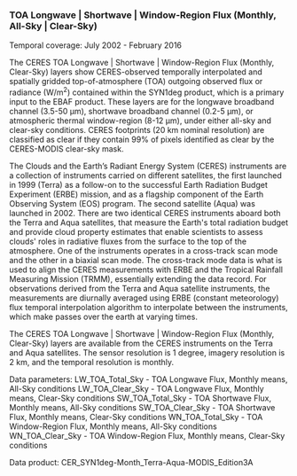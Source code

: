 ### TOA Longwave | Shortwave | Window-Region Flux (Monthly, All-Sky | Clear-Sky)
Temporal coverage: July 2002 - February 2016

The CERES TOA Longwave | Shortwave | Window-Region Flux (Monthly, Clear-Sky) layers show CERES-observed temporally interpolated and spatially gridded top-of-atmosphere (TOA) outgoing observed flux or radiance (W/m<sup>2</sup>) contained within the SYN1deg product, which is a primary input to the EBAF product. These layers are for the longwave broadband channel (3.5-50 µm), shortwave broadband channel (0.2-5 µm), or atmospheric thermal window-region (8-12 µm), under either all-sky and clear-sky conditions. CERES footprints (20 km nominal resolution) are classified as clear if they contain 99% of pixels identified as clear by the CERES-MODIS clear-sky mask.

The Clouds and the Earth’s Radiant Energy System (CERES) instruments are a collection of instruments carried on different satellites, the first launched in 1999 (Terra) as a follow-on to the successful Earth Radiation Budget Experiment (ERBE) mission, and as a flagship component of the Earth Observing System (EOS) program. The second satellite (Aqua) was launched in 2002. There are two identical CERES instruments aboard both the Terra and Aqua satellites, that measure the Earth's total radiation budget and provide cloud property estimates that enable scientists to assess clouds' roles in radiative fluxes from the surface to the top of the atmosphere. One of the instruments operates in a cross-track scan mode and the other in a biaxial scan mode. The cross-track mode data is what is used to align the CERES measurements with ERBE and the Tropical Rainfall Measuring Mission (TRMM), essentially extending the data record. For observations derived from the Terra and Aqua satellite instruments, the measurements are diurnally averaged using ERBE (constant meteorology) flux temporal interpolation algorithm to interpolate between the instruments, which make passes over the earth at varying times.

The CERES TOA Longwave | Shortwave | Window-Region Flux (Monthly, Clear-Sky) layers are available from the CERES instruments on the Terra and Aqua satellites. The sensor resolution is 1 degree, imagery resolution is 2 km, and the temporal resolution is monthly.

Data parameters:
LW_TOA_Total_Sky - TOA Longwave Flux, Monthly means, All-Sky conditions
LW_TOA_Clear_Sky  - TOA Longwave Flux, Monthly means, Clear-Sky conditions
SW_TOA_Total_Sky - TOA Shortwave Flux, Monthly means, All-Sky conditions
SW_TOA_Clear_Sky - TOA Shortwave Flux, Monthly means, Clear-Sky conditions
WN_TOA_Total_Sky - TOA Window-Region Flux, Monthly means, All-Sky conditions
WN_TOA_Clear_Sky - TOA Window-Region Flux, Monthly means, Clear-Sky conditions

Data product: CER_SYN1deg-Month_Terra-Aqua-MODIS_Edition3A
